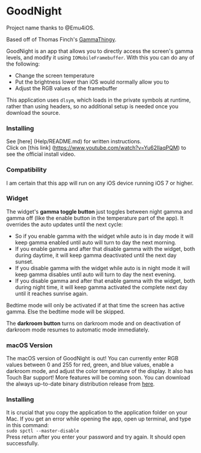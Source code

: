 # GoodNight
Project name thanks to @Emu4iOS.

Based off of Thomas Finch's [GammaThingy][1].

GoodNight is an app that allows you to directly access the screen's gamma
levels, and modify it using `IOMobileFramebuffer`. With this you can do any of
the following:

* Change the screen temperature
* Put the brightness lower than iOS would normally allow you to
* Adjust the RGB values of the framebuffer

This application uses `dlsym`, which loads in the private symbols at runtime,
rather than using headers, so no additional setup is needed once you download
the source.

### Installing

See [here] (Help/README.md) for written instructions.  
Click on [this link] (https://www.youtube.com/watch?v=Yu62IlaqPQM) to see the official install video.  

### Compatibility

I am certain that this app will run on any iOS device running iOS 7 or higher.

### Widget

The widget's **gamma toggle button** just toggles between night gamma and gamma off (like the enable button in the temperature part of the app). It overrides the auto updates until the next cycle:

* So if you enable gamma with the widget while auto is in day mode it will keep gamma enabled until auto will turn to day the next morning.
* If you enable gamma and after that disable gamma with the widget, both during daytime, it will keep gamma deactivated until the next day sunset.
* If you disable gamma with the widget while auto is in night mode it will keep gamma disables until auto will turn to day the next evening.
* If you disable gamma and after that enable gamma with the widget, both during night time, it will keep gamma activated the complete next day until it reaches sunrise again.

Bedtime mode will only be activated if at that time the screen has active gamma. Else the bedtime mode will be skipped.

The **darkroom button** turns on darkroom mode and on deactivation of darkroom mode resumes to automatic mode immediately.

### macOS Version
The macOS version of GoodNight is out! You can currently enter RGB values between 0 and 255 for red, green, and blue values, enable a darkroom mode, and adjust the color temperature of the display. It also has Touch Bar support! More features will be coming soon. You can download the always up-to-date binary distribution release from [here][2].

### Installing
It is crucial that you copy the application to the application folder on your Mac. If you get an error while opening the app, open up terminal, and type in this command:  
`sudo spctl --master-disable`  
Press return after you enter your password and try again. It should open successfully.

[1]: https://github.com/thomasfinch/GammaThingy
[2]: http://goodnight.adatechri.com/GoodNight_Dist.zip
